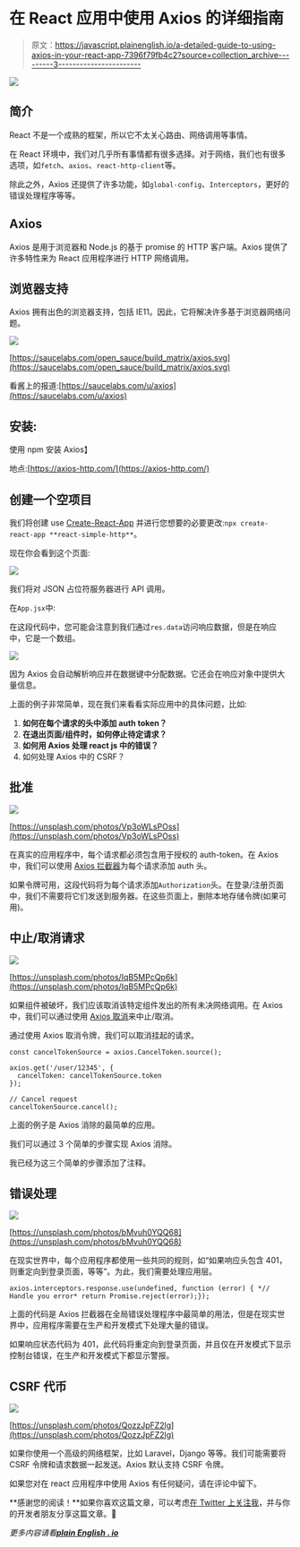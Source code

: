 # 在 React 应用中使用 Axios 的详细指南

> 原文：<https://javascript.plainenglish.io/a-detailed-guide-to-using-axios-in-your-react-app-7396f79fb4c2?source=collection_archive---------3----------------------->

![](img/907ff1f460d4847d0e2f468c2231ddf3.png)

## **简介**

React 不是一个成熟的框架，所以它不太关心路由、网络调用等事情。

在 React 环境中，我们对几乎所有事情都有很多选择。对于网络，我们也有很多选项，如`fetch`、`axios`、`react-http-client`等。

除此之外，Axios 还提供了许多功能，如`global-config`、`Interceptors`，更好的错误处理程序等等。

## Axios

Axios 是用于浏览器和 Node.js 的基于 promise 的 HTTP 客户端。Axios 提供了许多特性来为 React 应用程序进行 HTTP 网络调用。

## 浏览器支持

Axios 拥有出色的浏览器支持，包括 IE11。因此，它将解决许多基于浏览器网络问题。

![](img/b2454becb1a7998ca21242e174d7f37f.png)

[https://saucelabs.com/open_sauce/build_matrix/axios.svg](https://saucelabs.com/open_sauce/build_matrix/axios.svg)

看酱上的报道:[https://saucelabs.com/u/axios](https://saucelabs.com/u/axios)

## 安装:

使用 npm 安装 Axios】

地点:[https://axios-http.com/](https://axios-http.com/)

## 创建一个空项目

我们将创建 use [Create-React-App](https://create-react-app.dev/) 并进行您想要的必要更改:`npx create-react-app **react-simple-http**`。

现在你会看到这个页面:

![](img/84e2c3f989808c7884ea82aac3b3fca6.png)

我们将对 JSON 占位符服务器进行 API 调用。

在`App.jsx`中:

在这段代码中，您可能会注意到我们通过`res.data`访问响应数据，但是在响应中，它是一个数组。

![](img/2acc60052ec4b3dc4eae5c63885b3071.png)

因为 Axios 会自动解析响应并在数据键中分配数据。它还会在响应对象中提供大量信息。

上面的例子非常简单，现在我们来看看实际应用中的具体问题，比如:

1.  **如何在每个请求的头中添加 auth token？**
2.  **在退出页面/组件时，如何停止待定请求？**
3.  **如何用 Axios 处理 react js 中的错误？**
4.  如何处理 Axios 中的 CSRF？

## 批准

![](img/ccc66731d865e66dab44f6a6264fd617.png)

[https://unsplash.com/photos/Vp3oWLsPOss](https://unsplash.com/photos/Vp3oWLsPOss)

在真实的应用程序中，每个请求都必须包含用于授权的 auth-token。在 Axios 中，我们可以使用 [Axios 拦截器](https://axios-http.com/docs/interceptors)为每个请求添加 auth 头。

如果令牌可用，这段代码将为每个请求添加`Authorization`头。在登录/注册页面中，我们不需要将它们发送到服务器。在这些页面上，删除本地存储令牌(如果可用)。

## 中止/取消请求

![](img/62883e3789dc96c0156d7fb68de1a963.png)

[https://unsplash.com/photos/IqB5MPcQp6k](https://unsplash.com/photos/IqB5MPcQp6k)

如果组件被破坏，我们应该取消该特定组件发出的所有未决网络调用。在 Axios 中，我们可以通过使用 [Axios 取消](https://axios-http.com/docs/cancellation)来中止/取消。

通过使用 Axios 取消令牌，我们可以取消挂起的请求。

```
const cancelTokenSource = axios.CancelToken.source();

axios.get('/user/12345', {
  cancelToken: cancelTokenSource.token
});

// Cancel request
cancelTokenSource.cancel();
```

上面的例子是 Axios 消除的最简单的应用。

我们可以通过 3 个简单的步骤实现 Axios 消除。

我已经为这三个简单的步骤添加了注释。

## **错误处理**

![](img/741a983ab2e7371ff4511a959cd9ca88.png)

[https://unsplash.com/photos/bMvuh0YQQ68](https://unsplash.com/photos/bMvuh0YQQ68)

在现实世界中，每个应用程序都使用一些共同的规则，如“如果响应头包含 401，则重定向到登录页面，等等”。为此，我们需要处理应用层。

```
axios.interceptors.response.use(undefined, function (error) { *// Handle you error* return Promise.reject(error);});
```

上面的代码是 Axios 拦截器在全局错误处理程序中最简单的用法，但是在现实世界中，应用程序需要在生产和开发模式下处理大量的错误。

如果响应状态代码为 401，此代码将重定向到登录页面，并且仅在开发模式下显示控制台错误，在生产和开发模式下都显示警报。

## CSRF 代币

![](img/5b89ad7f8576dc4e242ddf38753fd953.png)

[https://unsplash.com/photos/QozzJpFZ2lg](https://unsplash.com/photos/QozzJpFZ2lg)

如果你使用一个高级的网络框架，比如 Laravel，Django 等等。我们可能需要将 CSRF 令牌和请求数据一起发送。Axios 默认支持 CSRF 令牌。

如果您对在 react 应用程序中使用 Axios 有任何疑问，请在评论中留下。

**感谢您的阅读！**如果你喜欢这篇文章，可以考虑[在 Twitter 上关注我](https://twitter.com/NaveenDA_)，并与你的开发者朋友分享这篇文章。🐋

*更多内容请看*[***plain English . io***](http://plainenglish.io/)